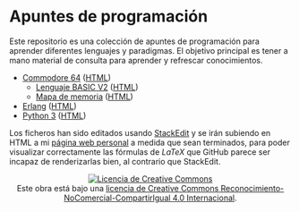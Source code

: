 ﻿
# Apuntes de programación

Este repositorio es una colección de apuntes de programación para aprender diferentes lenguajes y paradigmas. El objetivo principal es tener a mano material de consulta para aprender y refrescar conocimientos.

- [Commodore 64](https://github.com/gorkinovich/Apuntes/blob/main/C64.md) ([HTML](https://gorkinovich.github.io/learn/C64.html))
	- [Lenguaje BASIC V2](https://github.com/gorkinovich/Apuntes/blob/main/C64bas.md) ([HTML](https://gorkinovich.github.io/learn/C64bas.html))
	- [Mapa de memoria](https://github.com/gorkinovich/Apuntes/blob/main/C64mm.md) ([HTML](https://gorkinovich.github.io/learn/C64mm.html))
- [Erlang](https://github.com/gorkinovich/Apuntes/blob/main/Erlang.md) ([HTML](https://gorkinovich.github.io/learn/Erlang.html))
- [Python 3](https://github.com/gorkinovich/Apuntes/blob/main/Python.md) ([HTML](https://gorkinovich.github.io/learn/Python.html))

Los ficheros han sido editados usando [StackEdit](https://stackedit.io/app) y se irán subiendo en HTML a mi [página web personal](https://gorkinovich.github.io/) a medida que sean terminados, para poder visualizar correctamente las fórmulas de *LaTeX* que GitHub parece ser incapaz de renderizarlas bien, al contrario que StackEdit.

<p align="center"><a rel="license" href="http://creativecommons.org/licenses/by-nc-sa/4.0/"><img alt="Licencia de Creative Commons" style="border-width:0" src="https://i.creativecommons.org/l/by-nc-sa/4.0/88x31.png" /></a><br />Este obra está bajo una <a rel="license" href="http://creativecommons.org/licenses/by-nc-sa/4.0/">licencia de Creative Commons Reconocimiento-NoComercial-CompartirIgual 4.0 Internacional</a>.</p>